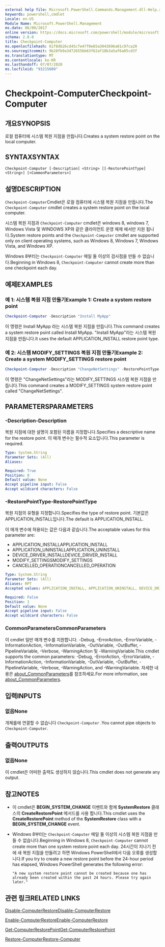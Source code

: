 ```yaml
---
external help file: Microsoft.PowerShell.Commands.Management.dll-Help.xml
keywords: powershell,cmdlet
Locale: en-US
Module Name: Microsoft.PowerShell.Management
ms.date: 06/09/2017
online version: https://docs.microsoft.com/powershell/module/microsoft.powershell.management/checkpoint-computer?view=powershell-5.1&WT.mc_id=ps-gethelp
schema: 2.0.0
title: Checkpoint-Computer
ms.openlocfilehash: 61f8d626cd45cfe47f0e65a3043696a01c97ca20
ms.sourcegitcommit: 9b28fb9a3d72655bb63f62af18b3a5af6a05cd3f
ms.translationtype: MT
ms.contentlocale: ko-KR
ms.lasthandoff: 07/07/2020
ms.locfileid: "93215609"
---
```

# <span data-ttu-id="1e12b-103">Checkpoint-Computer</span><span class="sxs-lookup"><span data-stu-id="1e12b-103">Checkpoint-Computer</span></span>

## <span data-ttu-id="1e12b-104">개요</span><span class="sxs-lookup"><span data-stu-id="1e12b-104">SYNOPSIS</span></span>
<span data-ttu-id="1e12b-105">로컬 컴퓨터에 시스템 복원 지점을 만듭니다.</span><span class="sxs-lookup"><span data-stu-id="1e12b-105">Creates a system restore point on the local computer.</span></span>

## <span data-ttu-id="1e12b-106">SYNTAX</span><span class="sxs-lookup"><span data-stu-id="1e12b-106">SYNTAX</span></span>

```
Checkpoint-Computer [-Description] <String> [[-RestorePointType] <String>] [<CommonParameters>]
```

## <span data-ttu-id="1e12b-107">설명</span><span class="sxs-lookup"><span data-stu-id="1e12b-107">DESCRIPTION</span></span>

<span data-ttu-id="1e12b-108">`Checkpoint-Computer`Cmdlet은 로컬 컴퓨터에 시스템 복원 지점을 만듭니다.</span><span class="sxs-lookup"><span data-stu-id="1e12b-108">The `Checkpoint-Computer` cmdlet creates a system restore point on the local computer.</span></span>

<span data-ttu-id="1e12b-109">시스템 복원 지점과 `Checkpoint-Computer` cmdlet은 windows 8, windows 7, Windows Vista 및 WINDOWS XP와 같은 클라이언트 운영 체제 에서만 지원 됩니다.</span><span class="sxs-lookup"><span data-stu-id="1e12b-109">System restore points and the `Checkpoint-Computer` cmdlet are supported only on client operating systems, such as Windows 8, Windows 7, Windows Vista, and Windows XP.</span></span>

<span data-ttu-id="1e12b-110">Windows 8부터는 `Checkpoint-Computer` 매일 둘 이상의 검사점을 만들 수 없습니다.</span><span class="sxs-lookup"><span data-stu-id="1e12b-110">Beginning in Windows 8, `Checkpoint-Computer` cannot create more than one checkpoint each day.</span></span>

## <span data-ttu-id="1e12b-111">예제</span><span class="sxs-lookup"><span data-stu-id="1e12b-111">EXAMPLES</span></span>

### <span data-ttu-id="1e12b-112">예 1: 시스템 복원 지점 만들기</span><span class="sxs-lookup"><span data-stu-id="1e12b-112">Example 1: Create a system restore point</span></span>

```powershell
Checkpoint-Computer -Description "Install MyApp"
```

<span data-ttu-id="1e12b-113">이 명령은 Install MyApp 라는 시스템 복원 지점을 만듭니다.</span><span class="sxs-lookup"><span data-stu-id="1e12b-113">This command creates a system restore point called Install MyApp.</span></span>
<span data-ttu-id="1e12b-114">"Install MyApp"라는 시스템 복원 지점을 만듭니다.</span><span class="sxs-lookup"><span data-stu-id="1e12b-114">It uses the default APPLICATION_INSTALL restore point type.</span></span>

### <span data-ttu-id="1e12b-115">예 2: 시스템 MODIFY_SETTINGS 복원 지점 만들기</span><span class="sxs-lookup"><span data-stu-id="1e12b-115">Example 2: Create a system MODIFY_SETTINGS restore point</span></span>

```powershell
Checkpoint-Computer -Description "ChangeNetSettings" -RestorePointType MODIFY_SETTINGS
```

<span data-ttu-id="1e12b-116">이 명령은 "ChangeNetSettings"라는 MODIFY_SETTINGS 시스템 복원 지점을 만듭니다.</span><span class="sxs-lookup"><span data-stu-id="1e12b-116">This command creates a MODIFY_SETTINGS system restore point called "ChangeNetSettings".</span></span>

## <span data-ttu-id="1e12b-117">PARAMETERS</span><span class="sxs-lookup"><span data-stu-id="1e12b-117">PARAMETERS</span></span>

### <span data-ttu-id="1e12b-118">-Description</span><span class="sxs-lookup"><span data-stu-id="1e12b-118">-Description</span></span>

<span data-ttu-id="1e12b-119">복원 지점에 대한 설명이 포함된 이름을 지정합니다.</span><span class="sxs-lookup"><span data-stu-id="1e12b-119">Specifies a descriptive name for the restore point.</span></span>
<span data-ttu-id="1e12b-120">이 매개 변수는 필수적 요소입니다.</span><span class="sxs-lookup"><span data-stu-id="1e12b-120">This parameter is required.</span></span>

```yaml
Type: System.String
Parameter Sets: (All)
Aliases:

Required: True
Position: 0
Default value: None
Accept pipeline input: False
Accept wildcard characters: False
```

### <span data-ttu-id="1e12b-121">-RestorePointType</span><span class="sxs-lookup"><span data-stu-id="1e12b-121">-RestorePointType</span></span>

<span data-ttu-id="1e12b-122">복원 지점의 유형을 지정합니다.</span><span class="sxs-lookup"><span data-stu-id="1e12b-122">Specifies the type of restore point.</span></span>
<span data-ttu-id="1e12b-123">기본값은 APPLICATION_INSTALL입니다.</span><span class="sxs-lookup"><span data-stu-id="1e12b-123">The default is APPLICATION_INSTALL.</span></span>

<span data-ttu-id="1e12b-124">이 매개 변수에 허용되는 값은 다음과 같습니다.</span><span class="sxs-lookup"><span data-stu-id="1e12b-124">The acceptable values for this parameter are:</span></span>

- <span data-ttu-id="1e12b-125">APPLICATION_INSTALL</span><span class="sxs-lookup"><span data-stu-id="1e12b-125">APPLICATION_INSTALL</span></span>
- <span data-ttu-id="1e12b-126">APPLICATION_UNINSTALL</span><span class="sxs-lookup"><span data-stu-id="1e12b-126">APPLICATION_UNINSTALL</span></span>
- <span data-ttu-id="1e12b-127">DEVICE_DRIVER_INSTALL</span><span class="sxs-lookup"><span data-stu-id="1e12b-127">DEVICE_DRIVER_INSTALL</span></span>
- <span data-ttu-id="1e12b-128">MODIFY_SETTINGS</span><span class="sxs-lookup"><span data-stu-id="1e12b-128">MODIFY_SETTINGS</span></span>
- <span data-ttu-id="1e12b-129">CANCELLED_OPERATION</span><span class="sxs-lookup"><span data-stu-id="1e12b-129">CANCELLED_OPERATION</span></span>

```yaml
Type: System.String
Parameter Sets: (All)
Aliases: RPT
Accepted values: APPLICATION_INSTALL, APPLICATION_UNINSTALL, DEVICE_DRIVER_INSTALL, MODIFY_SETTINGS, CANCELLED_OPERATION

Required: False
Position: 1
Default value: None
Accept pipeline input: False
Accept wildcard characters: False
```

### <span data-ttu-id="1e12b-130">CommonParameters</span><span class="sxs-lookup"><span data-stu-id="1e12b-130">CommonParameters</span></span>

<span data-ttu-id="1e12b-131">이 cmdlet 일반 매개 변수를 지원합니다. -Debug, -ErrorAction, -ErrorVariable, -InformationAction, -InformationVariable, -OutVariable, -OutBuffer, -PipelineVariable, -Verbose, -WarningAction 및 -WarningVariable.</span><span class="sxs-lookup"><span data-stu-id="1e12b-131">This cmdlet supports the common parameters: -Debug, -ErrorAction, -ErrorVariable, -InformationAction, -InformationVariable, -OutVariable, -OutBuffer, -PipelineVariable, -Verbose, -WarningAction, and -WarningVariable.</span></span> <span data-ttu-id="1e12b-132">자세한 내용은 [about_CommonParameters](../Microsoft.PowerShell.Core/About/about_CommonParameters.md)를 참조하세요.</span><span class="sxs-lookup"><span data-stu-id="1e12b-132">For more information, see [about_CommonParameters](../Microsoft.PowerShell.Core/About/about_CommonParameters.md).</span></span>

## <span data-ttu-id="1e12b-133">입력</span><span class="sxs-lookup"><span data-stu-id="1e12b-133">INPUTS</span></span>

### <span data-ttu-id="1e12b-134">없음</span><span class="sxs-lookup"><span data-stu-id="1e12b-134">None</span></span>

<span data-ttu-id="1e12b-135">개체를에 연결할 수 없습니다 `Checkpoint-Computer` .</span><span class="sxs-lookup"><span data-stu-id="1e12b-135">You cannot pipe objects to `Checkpoint-Computer`.</span></span>

## <span data-ttu-id="1e12b-136">출력</span><span class="sxs-lookup"><span data-stu-id="1e12b-136">OUTPUTS</span></span>

### <span data-ttu-id="1e12b-137">없음</span><span class="sxs-lookup"><span data-stu-id="1e12b-137">None</span></span>

<span data-ttu-id="1e12b-138">이 cmdlet은 어떠한 출력도 생성하지 않습니다.</span><span class="sxs-lookup"><span data-stu-id="1e12b-138">This cmdlet does not generate any output.</span></span>

## <span data-ttu-id="1e12b-139">참고</span><span class="sxs-lookup"><span data-stu-id="1e12b-139">NOTES</span></span>

- <span data-ttu-id="1e12b-140">이 cmdlet은 **BEGIN_SYSTEM_CHANGE** 이벤트와 함께 **SystemRestore** 클래스의 **CreateRestorePoint** 메서드를 사용 합니다.</span><span class="sxs-lookup"><span data-stu-id="1e12b-140">This cmdlet uses the **CreateRestorePoint** method of the **SystemRestore** class with a **BEGIN_SYSTEM_CHANGE** event.</span></span>
- <span data-ttu-id="1e12b-141">Windows 8부터는 `Checkpoint-Computer` 매일 둘 이상의 시스템 복원 지점을 만들 수 없습니다.</span><span class="sxs-lookup"><span data-stu-id="1e12b-141">Beginning in Windows 8, `Checkpoint-Computer` cannot create more than one system restore point each day.</span></span> <span data-ttu-id="1e12b-142">24시간이 지나기 전에 새 복원 지점을 만들려고 하면 Windows PowerShell에서 다음 오류를 생성합니다.</span><span class="sxs-lookup"><span data-stu-id="1e12b-142">If you try to create a new restore point before the 24-hour period has elapsed, Windows PowerShell generates the following error:</span></span>

  `"A new system restore point cannot be created because one has already been created within the past 24 hours.
  Please try again later."`

## <span data-ttu-id="1e12b-143">관련 링크</span><span class="sxs-lookup"><span data-stu-id="1e12b-143">RELATED LINKS</span></span>

[<span data-ttu-id="1e12b-144">Disable-ComputerRestore</span><span class="sxs-lookup"><span data-stu-id="1e12b-144">Disable-ComputerRestore</span></span>](Disable-ComputerRestore.md)

[<span data-ttu-id="1e12b-145">Enable-ComputerRestore</span><span class="sxs-lookup"><span data-stu-id="1e12b-145">Enable-ComputerRestore</span></span>](Enable-ComputerRestore.md)

[<span data-ttu-id="1e12b-146">Get-ComputerRestorePoint</span><span class="sxs-lookup"><span data-stu-id="1e12b-146">Get-ComputerRestorePoint</span></span>](Get-ComputerRestorePoint.md)

[<span data-ttu-id="1e12b-147">Restore-Computer</span><span class="sxs-lookup"><span data-stu-id="1e12b-147">Restore-Computer</span></span>](Restore-Computer.md)
